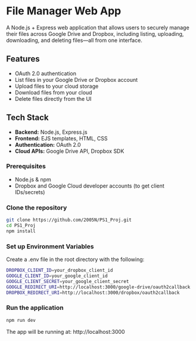 # File Manager Web App

A Node.js + Express web application that allows users to securely manage their files across Google Drive and Dropbox, including listing, uploading, downloading, and deleting files—all from one interface.

##  Features

-  OAuth 2.0 authentication 
-  List files in your Google Drive or Dropbox account
-  Upload files to your cloud storage
-  Download files from your cloud
-  Delete files directly from the UI

##  Tech Stack

- **Backend:** Node.js, Express.js
- **Frontend:** EJS templates, HTML, CSS
- **Authentication:** OAuth 2.0
- **Cloud APIs:** Google Drive API, Dropbox SDK


### Prerequisites

- Node.js & npm
- Dropbox and Google Cloud developer accounts (to get client IDs/secrets)

### Clone the repository

```bash
git clone https://github.com/2005N/PS1_Proj.git
cd PS1_Proj
npm install
```

### Set up Environment Variables
Create a .env file in the root directory with the following:
```bash
DROPBOX_CLIENT_ID=your_dropbox_client_id
GOOGLE_CLIENT_ID=your_google_client_id
GOOGLE_CLIENT_SECRET=your_google_client_secret
GOOGLE_REDIRECT_URI=http://localhost:3000/google-drive/oauth2callback
DROPBOX_REDIRECT_URI=http://localhost:3000/dropbox/oauth2callback
```

### Run the application  
```bash 
npm run dev
```
The app will be running at: http://localhost:3000
